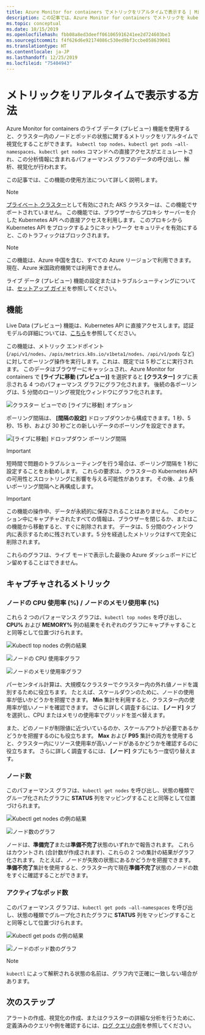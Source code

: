 ```yaml
---
title: Azure Monitor for containers でメトリックをリアルタイムで表示する | Microsoft Docs
description: この記事では、Azure Monitor for containers でメトリックを kubectl を使用せずにリアルタイムで表示する方法について説明します。
ms.topic: conceptual
ms.date: 10/15/2019
ms.openlocfilehash: fbb08a8ed3deeff061065916241ee2d724603be3
ms.sourcegitcommit: f4f626d6e92174086c530ed9bf3ccbe058639081
ms.translationtype: HT
ms.contentlocale: ja-JP
ms.lasthandoff: 12/25/2019
ms.locfileid: "75404943"
---
```

# <a name="how-to-view-metrics-in-real-time"></a>メトリックをリアルタイムで表示する方法

Azure Monitor for containers のライブ データ (プレビュー) 機能を使用すると、クラスター内のノードとポッドの状態に関するメトリックをリアルタイムで視覚化することができます。 `kubectl top nodes`、`kubectl get pods –all-namespaces`、`kubectl get nodes` コマンドへの直接アクセスがエミュレートされ、この分析情報に含まれるパフォーマンス グラフのデータの呼び出し、解析、視覚化が行われます。 

この記事では、この機能の使用方法について詳しく説明します。  

>[!NOTE]
>[プライベート クラスター](https://azure.microsoft.com/updates/aks-private-cluster/)として有効にされた AKS クラスターは、この機能でサポートされていません。 この機能では、ブラウザーからプロキシ サーバーを介した Kubernetes API への直接アクセスを利用します。 このプロキシから Kubernetes API をブロックするようにネットワーク セキュリティを有効にすると、このトラフィックはブロックされます。 

>[!NOTE]
>この機能は、Azure 中国を含む、すべての Azure リージョンで利用できます。 現在、Azure 米国政府機関では利用できません。

ライブ データ (プレビュー) 機能の設定またはトラブルシューティングについては、[セットアップ ガイド](container-insights-livedata-setup.md)を参照してください。

## <a name="how-it-works"></a>機能 

Live Data (プレビュー) 機能は、Kubernetes API に直接アクセスします。認証モデルの詳細については、[こちら](https://kubernetes.io/docs/concepts/overview/kubernetes-api/)を参照してください。 

この機能は、メトリック エンドポイント (`/api/v1/nodes`、`/apis/metrics.k8s.io/v1beta1/nodes`、`/api/v1/pods` など) に対してポーリング操作を実行します。これは、既定では 5 秒ごとに実行されます。 このデータはブラウザーにキャッシュされ、Azure Monitor for containers で **[ライブに移動 (プレビュー)]** を選択すると **[クラスター]** タブに表示される 4 つのパフォーマンス グラフにグラフ化されます。 後続の各ポーリングは、5 分間のローリング視覚化ウィンドウにグラフ化されます。 

![クラスター ビューでの [ライブに移動] オプション](./media/container-insights-livedata-metrics/cluster-view-go-live-example-01.png)

ポーリング間隔は、 **[間隔の設定]** ドロップダウンから構成できます。1 秒、5 秒、15 秒、および 30 秒ごとの新しいデータのポーリングを設定できます。 

![[ライブに移動] ドロップダウン ポーリング間隔](./media/container-insights-livedata-metrics/cluster-view-polling-interval-dropdown.ping.png)

>[!IMPORTANT]
>短時間で問題のトラブルシューティングを行う場合は、ポーリング間隔を 1 秒に設定することをお勧めします。 これらの要求は、クラスターの Kubernetes API の可用性とスロットリングに影響を与える可能性があります。 その後、より長いポーリング間隔へと再構成します。 

>[!IMPORTANT]
>この機能の操作中、データが永続的に保存されることはありません。 このセッション中にキャプチャされたすべての情報は、ブラウザーを閉じるか、またはこの機能から移動すると、すぐに削除されます。 データは、5 分間のウィンドウ内に表示するために残されています。5 分を経過したメトリックはすべて完全に削除されます。

これらのグラフは、ライブ モードで表示した最後の Azure ダッシュボードにピン留めすることはできません。

## <a name="metrics-captured"></a>キャプチャされるメトリック

### <a name="node-cpu-utilization---node-memory-utilization-"></a>ノードの CPU 使用率 (%) / ノードのメモリ使用率 (%) 

これら 2 つのパフォーマンス グラフは、`kubectl top nodes` を呼び出し、**CPU%** および **MEMORY%** 列の結果をそれぞれのグラフにキャプチャすることと同等として位置づけられます。 

![Kubectl top nodes の例の結果](./media/container-insights-livedata-metrics/kubectl-top-nodes-example.png)

![ノードの CPU 使用率グラフ](./media/container-insights-livedata-metrics/cluster-view-node-cpu-util.png)

![ノードのメモリ使用率グラフ](./media/container-insights-livedata-metrics/cluster-view-node-memory-util.png)

パーセンタイル計算は、大規模なクラスターでクラスター内の外れ値ノードを識別するために役立ちます。 たとえば、スケールダウンのために、ノードの使用率が低いかどうかを把握できます。 **Min** 集計を利用すると、クラスター内の使用率が低いノードを確認できます。 さらに詳しく調査するには、 **[ノード]** タブを選択し、CPU またはメモリの使用率でグリッドを並べ替えます。

また、どのノードが制限値に近づいているのか、スケールアウトが必要であるかどうかを把握するのにも役立ちます。 **Max** および **P95** 集計の両方を使用すると、クラスター内にリソース使用率が高いノードがあるかどうかを確認するのに役立ちます。 さらに詳しく調査するには、 **[ノード]** タブにもう一度切り替えます。

### <a name="node-count"></a>ノード数

このパフォーマンス グラフは、`kubectl get nodes` を呼び出し、状態の種類でグループ化されたグラフに **STATUS** 列をマッピングすることと同等として位置づけられます。

![Kubectl get nodes の例の結果](./media/container-insights-livedata-metrics/kubectl-get-nodes-example.png)

![ノード数のグラフ](./media/container-insights-livedata-metrics/cluster-view-node-count-01.png)

ノードは、**準備完了**または**準備不完了**状態のいずれかで報告されます。 これらはカウントされ (合計数が作成されます)、これらの 2 つの集計の結果がグラフ化されます。
たとえば、ノードが失敗の状態にあるかどうかを把握できます。 **準備不完了**集計を使用すると、クラスター内で現在**準備不完了**状態のノードの数をすぐに確認することができます。

### <a name="active-pod-count"></a>アクティブなポッド数

このパフォーマンス グラフは、`kubectl get pods –all-namespaces` を呼び出し、状態の種類でグループ化されたグラフに **STATUS** 列をマッピングすることと同等として位置づけられます。

![Kubectl get pods の例の結果](./media/container-insights-livedata-metrics/kubectl-get-pods-example.png)

![ノードのポッド数のグラフ](./media/container-insights-livedata-metrics/cluster-view-node-pod-count.png)

>[!NOTE]
>`kubectl` によって解釈される状態の名前は、グラフ内で正確に一致しない場合があります。 

## <a name="next-steps"></a>次のステップ

アラートの作成、視覚化の作成、またはクラスターの詳細な分析を行うために、定義済みのクエリや例を確認するには、[ログ クエリの例](container-insights-log-search.md#search-logs-to-analyze-data)を参照してください。
